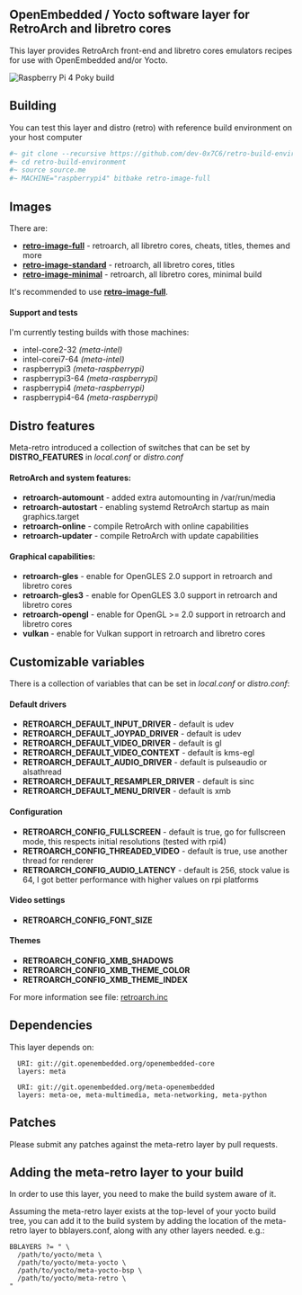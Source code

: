 ## OpenEmbedded / Yocto software layer for RetroArch and libretro cores

This layer provides RetroArch front-end and libretro cores emulators
recipes for use with OpenEmbedded and/or Yocto.

![Raspberry Pi 4 Poky build](https://devwork.space/wp-content/uploads/2020/01/IMG_20200108_205652-scaled.jpg)

## Building

You can test this layer and distro (retro) with reference build environment on your host computer

```sh
#~ git clone --recursive https://github.com/dev-0x7C6/retro-build-environment.git
#~ cd retro-build-environment
#~ source source.me
#~ MACHINE="raspberrypi4" bitbake retro-image-full
```

## Images

There are:
* **[retro-image-full](recipes-core/images/retro-image-full.bb)** - retroarch, all libretro cores, cheats, titles, themes and more
* **[retro-image-standard](recipes-core/images/retro-image-standard.bb)** - retroarch, all libretro cores, titles
* **[retro-image-minimal](recipes-core/images/retro-image-minimal.bb)** - retroarch, all libretro cores, minimal build 

It's recommended to use **[retro-image-full](recipes-core/images/retro-image-full.bb)**.

#### Support and tests

I'm currently testing builds with those machines: 
* intel-core2-32 *(meta-intel)*
* intel-corei7-64 *(meta-intel)*
* raspberrypi3 *(meta-raspberrypi)*
* raspberrypi3-64 *(meta-raspberrypi)*
* raspberrypi4 *(meta-raspberrypi)*
* raspberrypi4-64 *(meta-raspberrypi)*

## Distro features

Meta-retro introduced a collection of switches that can be set by **DISTRO_FEATURES** in *local.conf* or *distro.conf*

#### RetroArch and system features:

* **retroarch-automount** - added extra automounting in /var/run/media
* **retroarch-autostart** - enabling systemd RetroArch startup as main graphics.target
* **retroarch-online** - compile RetroArch with online capabilities
* **retroarch-updater** - compile RetroArch with update capabilities

#### Graphical capabilities:
* **retroarch-gles** - enable for OpenGLES 2.0 support in retroarch and libretro cores
* **retroarch-gles3** - enable for OpenGLES 3.0 support in retroarch and libretro cores
* **retroarch-opengl** - enable for OpenGL >= 2.0 support in retroarch and libretro cores
* **vulkan** - enable for Vulkan support in retroarch and libretro cores

## Customizable variables

There is a collection of variables that can be set in *local.conf* or *distro.conf*:

#### Default drivers
* **RETROARCH_DEFAULT_INPUT_DRIVER** - default is udev
* **RETROARCH_DEFAULT_JOYPAD_DRIVER** - default is udev
* **RETROARCH_DEFAULT_VIDEO_DRIVER** - default is gl
* **RETROARCH_DEFAULT_VIDEO_CONTEXT** - default is kms-egl
* **RETROARCH_DEFAULT_AUDIO_DRIVER** - default is pulseaudio or alsathread
* **RETROARCH_DEFAULT_RESAMPLER_DRIVER** - default is sinc
* **RETROARCH_DEFAULT_MENU_DRIVER** - default is xmb

#### Configuration
* **RETROARCH_CONFIG_FULLSCREEN** - default is true, go for fullscreen mode, this respects initial resolutions (tested with rpi4)
* **RETROARCH_CONFIG_THREADED_VIDEO** - default is true, use another thread for renderer
* **RETROARCH_CONFIG_AUDIO_LATENCY** - default is 256, stock value is 64, I got better performance with higher values on rpi platforms

#### Video settings
* **RETROARCH_CONFIG_FONT_SIZE**

#### Themes
* **RETROARCH_CONFIG_XMB_SHADOWS**
* **RETROARCH_CONFIG_XMB_THEME_COLOR**
* **RETROARCH_CONFIG_XMB_THEME_INDEX**

For more information see file: [retroarch.inc](recipes-retroarch/retroarch/retroarch.inc)

## Dependencies
This layer depends on:
```
  URI: git://git.openembedded.org/openembedded-core
  layers: meta
  
  URI: git://git.openembedded.org/meta-openembedded
  layers: meta-oe, meta-multimedia, meta-networking, meta-python
```

## Patches

Please submit any patches against the meta-retro layer by pull requests.

## Adding the meta-retro layer to your build

In order to use this layer, you need to make the build system aware of
it.

Assuming the meta-retro layer exists at the top-level of your
yocto build tree, you can add it to the build system by adding the
location of the meta-retro layer to bblayers.conf, along with any
other layers needed. e.g.:
```
BBLAYERS ?= " \
  /path/to/yocto/meta \
  /path/to/yocto/meta-yocto \
  /path/to/yocto/meta-yocto-bsp \
  /path/to/yocto/meta-retro \
"
```
